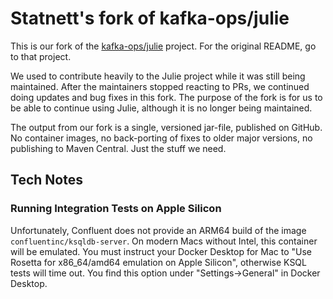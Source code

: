 # Statnett's fork of kafka-ops/julie

This is our fork of the [kafka-ops/julie](https://github.com/kafka-ops/julie) project.
For the original README, go to that project.

We used to contribute heavily to the Julie project while it was still being maintained.
After the maintainers stopped reacting to PRs, we continued doing updates and bug fixes in this fork.
The purpose of the fork is for us to be able to continue using Julie, although it is no longer being maintained.

The output from our fork is a single, versioned jar-file, published on GitHub.
No container images, no back-porting of fixes to older major versions, no publishing to Maven Central.
Just the stuff we need.

## Tech Notes

### Running Integration Tests on Apple Silicon

Unfortunately, Confluent does not provide an ARM64 build of the image `confluentinc/ksqldb-server`.
On modern Macs without Intel, this container will be emulated.
You must instruct your Docker Desktop for Mac to "Use Rosetta for x86_64/amd64 emulation on Apple Silicon", otherwise KSQL tests will time out.
You find this option under "Settings->General" in Docker Desktop.
